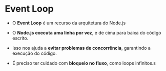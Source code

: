 # Event Loop

- O **Event Loop** é um recurso da arquitetura do Node.js

- O **Node.js executa uma linha por vez**, e de cima para baixa do código escrito.

- Isso nos ajuda a **evitar problemas de concorrência**, garantindo a execução do código.

- É preciso ter cuidado com **bloqueio no fluxo**, como loops infinitos.s